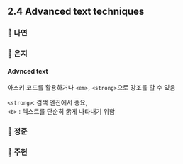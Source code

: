 ## 2.4 Advanced text techniques

### 📝 나연

### 📝 은지
#### Advnced text 
아스키 코드를 활용하거나 `<em>`, `<strong>`으로 강조를 할 수 있음

`<strong>`: 검색 엔진에서 중요,
<br />
`<b>` : 텍스트를 단순히 굵게 나타내기 위함

### 📝 정준

### 📝 주현
